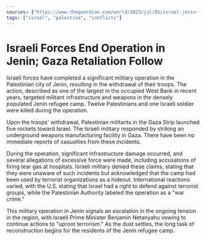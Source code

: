```yaml
---
sources: ["https://www.theguardian.com/world/2023/jul/05/israel-jenin-forces-withdraw-gaza", "https://www.reuters.com/world/middle-east/israel-signals-jenin-operation-close-completion-10-palestinians-dead-2023-07-04/"]
tags: ["israel", "palestina", "conflicts"]
---
```

# Israeli Forces End Operation in Jenin; Gaza Retaliation Follow

Israeli forces have completed a significant military operation in the Palestinian city of Jenin, resulting in the withdrawal of their troops. The action, described as one of the largest in the occupied West Bank in recent years, targeted militant infrastructure and weapons in the densely populated Jenin refugee camp. Twelve Palestinians and one Israeli soldier were killed during the operation.

Upon the troops' withdrawal, Palestinian militants in the Gaza Strip launched five rockets toward Israel. The Israeli military responded by striking an underground weapons manufacturing facility in Gaza. There have been no immediate reports of casualties from these incidents.

During the operation, significant infrastructure damage occurred, and several allegations of excessive force were made, including accusations of firing tear gas at hospitals. Israeli military denied these claims, stating that they were unaware of such incidents but acknowledged that the camp had been used by terrorist organizations as a hideout. International reactions varied, with the U.S. stating that Israel had a right to defend against terrorist groups, while the Palestinian Authority labeled the operation as a "war crime."

This military operation in Jenin signals an escalation in the ongoing tension in the region, with Israeli Prime Minister Benjamin Netanyahu vowing to continue actions to "uproot terrorism." As the dust settles, the long task of reconstruction begins for the residents of the Jenin refugee camp.
